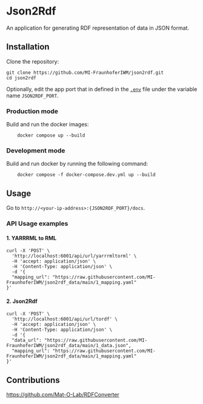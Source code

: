 # Json2Rdf

An application for generating RDF representation of data in JSON format.

## Installation

Clone the repository:
```
git clone https://github.com/MI-FraunhoferIWM/json2rdf.git
cd json2rdf
```

Optionally, edit the app port that in defined in the [`.env`](./.env) file under the variable name `JSON2RDF_PORT`.


### Production mode

Build and run the docker images:
```
    docker compose up --build
```

### Development mode

Build and run docker by running the following command:

```
    docker compose -f docker-compose.dev.yml up --build
```

## Usage

Go to `http://<your-ip-address>:{JSON2RDF_PORT}/docs`.

### API Usage examples

#### 1. YARRRML to RML 

```
curl -X 'POST' \
  'http://localhost:6001/api/url/yarrrmltorml' \
  -H 'accept: application/json' \
  -H 'Content-Type: application/json' \
  -d '{
  "mapping_url": "https://raw.githubusercontent.com/MI-FraunhoferIWM/json2rdf_data/main/1_mapping.yaml"
}'
```

#### 2. Json2Rdf

```
curl -X 'POST' \
  'http://localhost:6001/api/url/tordf' \
  -H 'accept: application/json' \
  -H 'Content-Type: application/json' \
  -d '{
  "data_url": "https://raw.githubusercontent.com/MI-FraunhoferIWM/json2rdf_data/main/1_data.json",
  "mapping_url": "https://raw.githubusercontent.com/MI-FraunhoferIWM/json2rdf_data/main/1_mapping.yaml"
}'
```

## Contributions
https://github.com/Mat-O-Lab/RDFConverter
